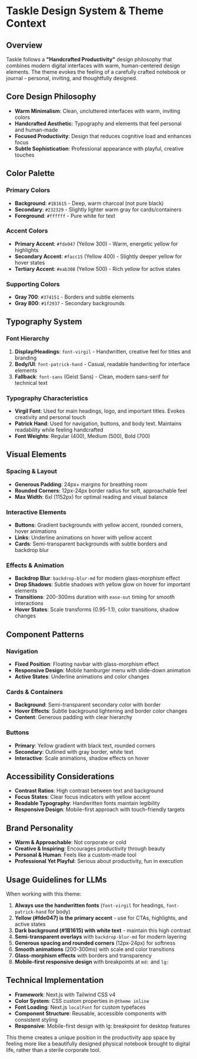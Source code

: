 # Taskle Design System & Theme Context

## Overview

Taskle follows a **"Handcrafted Productivity"** design philosophy that combines modern digital interfaces with warm, human-centered design elements. The theme evokes the feeling of a carefully crafted notebook or journal - personal, inviting, and thoughtfully designed.

## Core Design Philosophy

- **Warm Minimalism**: Clean, uncluttered interfaces with warm, inviting colors
- **Handcrafted Aesthetic**: Typography and elements that feel personal and human-made
- **Focused Productivity**: Design that reduces cognitive load and enhances focus
- **Subtle Sophistication**: Professional appearance with playful, creative touches

## Color Palette

### Primary Colors

- **Background**: `#1B1615` - Deep, warm charcoal (not pure black)
- **Secondary**: `#232329` - Slightly lighter warm gray for cards/containers
- **Foreground**: `#ffffff` - Pure white for text

### Accent Colors

- **Primary Accent**: `#fde047` (Yellow 300) - Warm, energetic yellow for highlights
- **Secondary Accent**: `#facc15` (Yellow 400) - Slightly deeper yellow for hover states
- **Tertiary Accent**: `#eab308` (Yellow 500) - Rich yellow for active states

### Supporting Colors

- **Gray 700**: `#374151` - Borders and subtle elements
- **Gray 800**: `#1f2937` - Secondary backgrounds

## Typography System

### Font Hierarchy

1. **Display/Headings**: `font-virgil` - Handwritten, creative feel for titles and branding
2. **Body/UI**: `font-patrick-hand` - Casual, readable handwriting for interface elements
3. **Fallback**: `font-sans` (Geist Sans) - Clean, modern sans-serif for technical text

### Typography Characteristics

- **Virgil Font**: Used for main headings, logo, and important titles. Evokes creativity and personal touch
- **Patrick Hand**: Used for navigation, buttons, and body text. Maintains readability while feeling handcrafted
- **Font Weights**: Regular (400), Medium (500), Bold (700)

## Visual Elements

### Spacing & Layout

- **Generous Padding**: 24px+ margins for breathing room
- **Rounded Corners**: 12px-24px border radius for soft, approachable feel
- **Max Width**: 6xl (1152px) for optimal reading and visual balance

### Interactive Elements

- **Buttons**: Gradient backgrounds with yellow accent, rounded corners, hover animations
- **Links**: Underline animations on hover with yellow accent
- **Cards**: Semi-transparent backgrounds with subtle borders and backdrop blur

### Effects & Animation

- **Backdrop Blur**: `backdrop-blur-md` for modern glass-morphism effect
- **Drop Shadows**: Subtle shadows with yellow glow on hover for important elements
- **Transitions**: 200-300ms duration with `ease-out` timing for smooth interactions
- **Hover States**: Scale transforms (0.95-1.1), color transitions, shadow changes

## Component Patterns

### Navigation

- **Fixed Position**: Floating navbar with glass-morphism effect
- **Responsive Design**: Mobile hamburger menu with slide-down animation
- **Active States**: Underline animations and color changes

### Cards & Containers

- **Background**: Semi-transparent secondary color with border
- **Hover Effects**: Subtle background lightening and border color changes
- **Content**: Generous padding with clear hierarchy

### Buttons

- **Primary**: Yellow gradient with black text, rounded corners
- **Secondary**: Outlined with gray border, white text
- **Interactive**: Scale animations, shadow effects on hover

## Accessibility Considerations

- **Contrast Ratios**: High contrast between text and background
- **Focus States**: Clear focus indicators with yellow accent
- **Readable Typography**: Handwritten fonts maintain legibility
- **Responsive Design**: Mobile-first approach with touch-friendly targets

## Brand Personality

- **Warm & Approachable**: Not corporate or cold
- **Creative & Inspiring**: Encourages productivity through beauty
- **Personal & Human**: Feels like a custom-made tool
- **Professional Yet Playful**: Serious about productivity, fun in execution

## Usage Guidelines for LLMs

When working with this theme:

1. **Always use the handwritten fonts** (`font-virgil` for headings, `font-patrick-hand` for body)
2. **Yellow (#fde047) is the primary accent** - use for CTAs, highlights, and active states
3. **Dark background (#1B1615) with white text** - maintain this high contrast
4. **Semi-transparent overlays** with `backdrop-blur-md` for modern layering
5. **Generous spacing and rounded corners** (12px-24px) for softness
6. **Smooth animations** (200-300ms) with scale and color transitions
7. **Glass-morphism effects** with borders and transparency
8. **Mobile-first responsive design** with breakpoints at `md:` and `lg:`

## Technical Implementation

- **Framework**: Next.js with Tailwind CSS v4
- **Color System**: CSS custom properties in `@theme inline`
- **Font Loading**: Next.js `localFont` for custom typefaces
- **Component Structure**: Reusable, accessible components with consistent styling
- **Responsive**: Mobile-first design with lg: breakpoint for desktop features

This theme creates a unique position in the productivity app space by feeling more like a beautifully designed physical notebook brought to digital life, rather than a sterile corporate tool.
